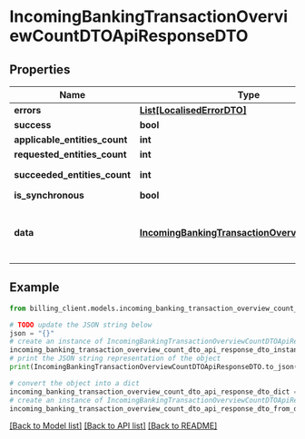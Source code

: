 # IncomingBankingTransactionOverviewCountDTOApiResponseDTO


## Properties

Name | Type | Description | Notes
------------ | ------------- | ------------- | -------------
**errors** | [**List[LocalisedErrorDTO]**](LocalisedErrorDTO.md) |  | [optional] 
**success** | **bool** |  | [optional] 
**applicable_entities_count** | **int** |  | [optional] 
**requested_entities_count** | **int** |  | [optional] 
**succeeded_entities_count** | **int** |  | [optional] [readonly] 
**is_synchronous** | **bool** |  | [optional] 
**data** | [**IncomingBankingTransactionOverviewCountDTO**](IncomingBankingTransactionOverviewCountDTO.md) | The updated entity in case of modifications or creation | [optional] 

## Example

```python
from billing_client.models.incoming_banking_transaction_overview_count_dto_api_response_dto import IncomingBankingTransactionOverviewCountDTOApiResponseDTO

# TODO update the JSON string below
json = "{}"
# create an instance of IncomingBankingTransactionOverviewCountDTOApiResponseDTO from a JSON string
incoming_banking_transaction_overview_count_dto_api_response_dto_instance = IncomingBankingTransactionOverviewCountDTOApiResponseDTO.from_json(json)
# print the JSON string representation of the object
print(IncomingBankingTransactionOverviewCountDTOApiResponseDTO.to_json())

# convert the object into a dict
incoming_banking_transaction_overview_count_dto_api_response_dto_dict = incoming_banking_transaction_overview_count_dto_api_response_dto_instance.to_dict()
# create an instance of IncomingBankingTransactionOverviewCountDTOApiResponseDTO from a dict
incoming_banking_transaction_overview_count_dto_api_response_dto_from_dict = IncomingBankingTransactionOverviewCountDTOApiResponseDTO.from_dict(incoming_banking_transaction_overview_count_dto_api_response_dto_dict)
```
[[Back to Model list]](../README.md#documentation-for-models) [[Back to API list]](../README.md#documentation-for-api-endpoints) [[Back to README]](../README.md)


